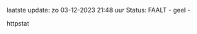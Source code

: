 laatste update: 
zo 03-12-2023 21:48   uur 
Status: FAALT - geel - 
<div class="service Y">httpstat</div>
